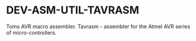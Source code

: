 DEV-ASM-UTIL-TAVRASM
====================

Toms AVR macro assembler. Tavrasm - assembler for the Atmel AVR series of micro-controllers.
